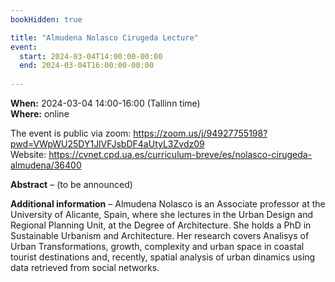 ```yaml
---
bookHidden: true

title: "Almudena Nolasco Cirugeda Lecture"
event:
  start: 2024-03-04T14:00:00-00:00
  end: 2024-03-04T16:00:00-00:00
  
---
```


**When:** 2024-03-04 14:00-16:00 (Tallinn time)   
**Where:** online 

The event is public via zoom: https://zoom.us/j/94927755198?pwd=VWpWU25DY1JlVFJsbDF4aUtyL3Zvdz09  
Website: https://cvnet.cpd.ua.es/curriculum-breve/es/nolasco-cirugeda-almudena/36400


<!--more-->
**Abstract** – (to be announced)    
  
**Additional information** – Almudena Nolasco is an Associate professor at the University of Alicante, Spain, where she lectures in the Urban Design and Regional Planning Unit, at the Degree of Architecture. She holds a PhD in Sustainable Urbanism and Architecture. Her research covers Analisys of Urban Transformations, growth, complexity and urban space in coastal tourist destinations and, recently, spatial analysis of urban dinamics using data retrieved from social networks.
